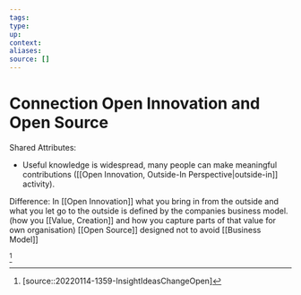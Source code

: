 ```yaml
---
tags:
type:
up:
context:
aliases:
source: []
---
```


# Connection Open Innovation and Open Source

Shared Attributes:
- Useful knowledge is widespread, many people can make meaningful contributions ([[Open Innovation, Outside-In Perspective|outside-in]] activity).

Difference:
In [[Open Innovation]] what you bring in from the outside and what you let go to the outside is defined by the companies business model. (how you [[Value, Creation]] and how you capture parts of that value for own organisation)
[[Open Source]] designed not to avoid [[Business Model]]

[^1]

[^1]: [source::20220114-1359-InsightIdeasChangeOpen]
